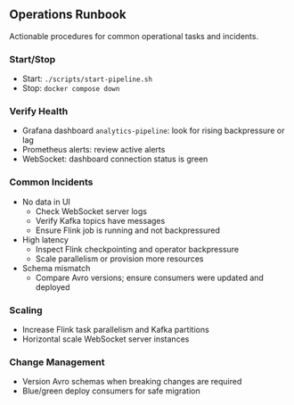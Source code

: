## Operations Runbook

Actionable procedures for common operational tasks and incidents.

### Start/Stop
- Start: `./scripts/start-pipeline.sh`
- Stop: `docker compose down`

### Verify Health
- Grafana dashboard `analytics-pipeline`: look for rising backpressure or lag
- Prometheus alerts: review active alerts
- WebSocket: dashboard connection status is green

### Common Incidents
- No data in UI
  - Check WebSocket server logs
  - Verify Kafka topics have messages
  - Ensure Flink job is running and not backpressured
- High latency
  - Inspect Flink checkpointing and operator backpressure
  - Scale parallelism or provision more resources
- Schema mismatch
  - Compare Avro versions; ensure consumers were updated and deployed

### Scaling
- Increase Flink task parallelism and Kafka partitions
- Horizontal scale WebSocket server instances

### Change Management
- Version Avro schemas when breaking changes are required
- Blue/green deploy consumers for safe migration


